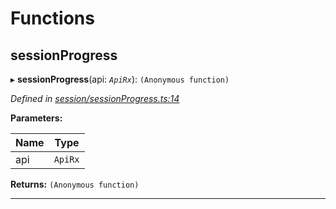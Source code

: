 

# Functions

<a id="sessionprogress"></a>

##  sessionProgress

▸ **sessionProgress**(api: *`ApiRx`*): `(Anonymous function)`

*Defined in [session/sessionProgress.ts:14](https://github.com/polkadot-js/api/blob/07d6139/packages/api-derive/src/session/sessionProgress.ts#L14)*

**Parameters:**

| Name | Type |
| ------ | ------ |
| api | `ApiRx` |

**Returns:** `(Anonymous function)`

___


